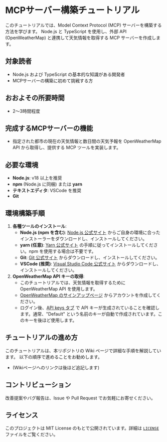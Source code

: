 # MCPサーバー構築チュートリアル

このチュートリアルでは、Model Context Protocol (MCP) サーバーを構築する方法を学びます。
Node.js と TypeScript を使用し、外部 API (OpenWeatherMap) と連携して天気情報を取得する MCP サーバーを作成します。

## 対象読者

*   Node.js および TypeScript の基本的な知識がある開発者
*   MCPサーバーの構築に初めて挑戦する方

## おおよその所要時間

*   2〜3時間程度

## 完成するMCPサーバーの機能

*   指定された都市の現在の天気情報と数日間の天気予報を OpenWeatherMap API から取得し、提供する MCP ツールを実装します。

## 必要な環境

*   **Node.js**: v18 以上を推奨
*   **npm** (Node.js に同梱) または **yarn**
*   **テキストエディタ**: VSCode を推奨
*   **Git**

## 環境構築手順

1.  **各種ツールのインストール**:
    *   **Node.js (npm を含む)**: [Node.js 公式サイト](https://nodejs.org/) からご自身の環境に合ったインストーラーをダウンロードし、インストールしてください。
    *   **yarn (任意)**: [Yarn 公式サイト](https://classic.yarnpkg.com/en/docs/install) の手順に従ってインストールしてください。npm を使用する場合は不要です。
    *   **Git**: [Git 公式サイト](https://git-scm.com/downloads) からダウンロードし、インストールしてください。
    *   **VSCode (推奨)**: [Visual Studio Code 公式サイト](https://code.visualstudio.com/) からダウンロードし、インストールしてください。
2.  **OpenWeatherMap API キーの取得**:
    *   このチュートリアルでは、天気情報を取得するために OpenWeatherMap API を使用します。
    *   [OpenWeatherMap のサインアップページ](https://home.openweathermap.org/users/sign_up) からアカウントを作成してください。
    *   ログイン後、[API keys タブ](https://home.openweathermap.org/api_keys) で API キーが生成されていることを確認します。通常、"Default" という名前のキーが自動で作成されています。このキーを後ほど使用します。

## チュートリアルの進め方

このチュートリアルは、本リポジトリの Wiki ページで詳細な手順を解説しています。
以下の順序で進めることをお勧めします。

*   (Wikiページへのリンクは後ほど追記します)

## コントリビューション

改善提案やバグ報告は、Issue や Pull Request でお気軽にお寄せください。

## ライセンス

このプロジェクトは MIT License のもとで公開されています。詳細は [`LICENSE`](LICENSE) ファイルをご覧ください。